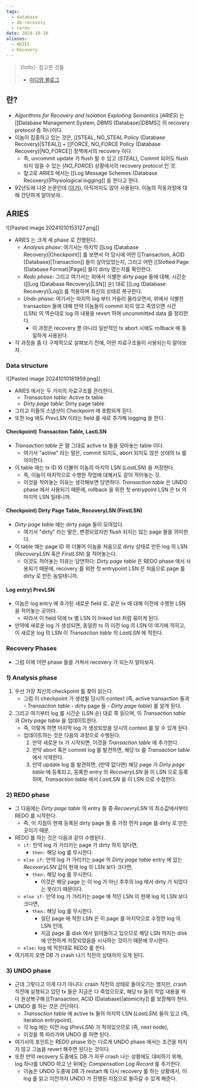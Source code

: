 ```yaml
---
tags:
  - database
  - db-recovery
  - terms
date: 2024-10-10
aliases:
  - ARIES
  - Recovery
---
```

> [!info]- 참고한 것들
> - [미디엄 블로그](https://medium.com/@vikas.singh_67409/algorithms-for-recovery-and-isolation-exploiting-semantics-aries-d904765fb9b8)

## 란?

- *Algorithms for Recovery and Isolation Exploiting Semantics* (*ARIES*) 는 [[Database Management System, DBMS (Database)|DBMS]] 의 recovery protocol 중 하나이다.
- 이놈이 집중하고 있는 것은, [[STEAL, NO_STEAL Policy (Database Recovery)|STEAL]] + [[FORCE, NO_FORCE Policy (Database Recovery)|NO_FORCE]] 정책에서의 recovery 이다.
	- 즉, uncommit update 가 flush 될 수 있고 (*STEAL*), Commit 되어도 flush 되지 않을 수 있는 (*NO_FORCE*) 상황에서의 recovery protocol 인 것.
	- 참고로 ARIES 에서는 [[Log Message Schemes (Database Recovery)|Physiological logging]] 을 한다고 한다.
- 92년도에 나온 논문인데 ([이거](https://cs.stanford.edu/people/chrismre/cs345/rl/aries.pdf)), 아직까지도 많이 사용된다. 이놈의 작동과정에 대해 간단하게 알아보자.

## ARIES

![[Pasted image 20241010153127.png]]

- ARIES 는 크게 세 phase 로 진행된다.
	- *Analysis phase*: 여기서는 마지막 [[Log (Database Recovery)|Checkpoint]] 를 보면서 이 당시에 어떤 [[Transaction, ACID (Database)|Transaction]] 들이 살아있었는지, 그리고 어떤 [[Slotted Page (Database Format)|Page]] 들이 dirty 였는지를 확인한다.
	- *Redo phase*: 그리고 여기서는 위에서 식별한 dirty page 들에 대해, 시간순 ([[Log (Database Recovery)|LSN]] 순) 대로 [[Log (Database Recovery)|Log]] 를 적용하며 최신의 상태로 복구한다.
	- *Undo phase*: 여기서는 마지막 log 부터 거슬러 올라오면서, 위에서 식별한 transaction 들에 대해 만약 이놈들이 commit 되지 않고 죽었으면 시간 (LSN) 의 역순대로 log 의 내용을 revert 하며 uncommitted data 를 정리한다.
		- 이 과정은 recovery 뿐 아니라 일반적인 tx abort 시에도 rollback 에 동일하게 사용된다.
- 각 과정을 좀 더 구체적으로 살펴보기 전에, 어떤 자료구조들이 사용되는지 알아보자.

### Data structure

![[Pasted image 20241010181959.png]]

- ARIES 에서는 두 가지의 자료구조를 관리한다.
	- *Transaction table*: Active tx table
	- *Dirty page table*: Dirty page table
- 그리고 이들의 스냅샷이 Checkpoint 에 포함되게 된다.
- 또한 log 에도 *PrevLSN* 이라는 field 를 새로 추가해 logging 을 한다.

#### Checkpoint) Transaction Table, LastLSN

- *Transaction table* 은 말 그대로 active tx 들을 모아놓는 table 이다.
	- 여기서 "active" 라는 말은, commit 되지도, abort 되지도 않은 상태의 tx 를 의미한다.
- 이 table 에는 tx ID 와 더불어 이놈의 마지막 LSN (*LastLSN*) 을 저장한다.
	- 즉, 이놈이 마지막으로 수행한 작업에 대해서도 같이 적어놓는 것.
	- 이것을 적어놓는 이유는 생각해보면 당연하다: *Transaction table* 은 UNDO phase 에서 사용되기 때문에, rollback 을 위한 첫 entrypoint LSN 은 tx 의 마지막 LSN 일테니까.

#### Checkpoint) Dirty Page Table, RecoveryLSN (FirstLSN)

- *Dirty page table* 에는 dirty page 들이 모여있다.
	- 여기서 "dirty" 라는 말은, 변경되었지만 flush 되지는 않는 page 들을 의미한다.
- 이 table 에는 page ID 와 더불어 이놈을 처음으로 dirty 상태로 만든 log 의 LSN (*RecoveryLSN* 혹은 *FirstLSN*) 을 적어놓는다.
	- 이것도 적어놓는 이유는 당연하다: *Dirty page table* 은 REDO phase 에서 사용되기 때문에, recovery 를 위한 첫 entrypoint LSN 은 처음으로 page 를 dirty 로 만든 놈일테니까.

#### Log entry) PrevLSN

- 이놈은 log entry 에 추가된 새로운 field 로, 같은 tx 에 대해 이전에 수행한 LSN 을 적어놓는 곳이다.
	- 따라서 이 field 덕에 tx 별 LSN 이 linked list 처럼 묶이게 된다.
- 만약에 새로운 log 가 생성되면, 동일한 tx 의 이전 log 의 LSN 이 여기에 적히고, 이 새로운 log 의 LSN 이 *Transaction table* 의 *LastLSN* 에 적힌다.

### Recovery Phases

- 그럼 이제 어떤 phase 들을 거쳐서 recovery 가 되는지 알아보자.

### 1) Analysis phase

1. 우선 가장 최신의 checkpoint 를 찾아 읽는다.
	- 그럼 이 checkpoint 가 생성될 당시의 context (즉, active transaction 들과 - *Transaction table* - dirty page 들 - *Dirty page table*) 를 알게 된다.
2. 그리고 여기부터 log 를 시간순 (LSN 순) 대로 쭉 읽으며, 이 *Transaction table* 과 *Dirty page table* 을 업데이트한다.
	- 즉, 이렇게 하면 마지막 log 가 생성되었을 당시의 context 를 알 수 있게 된다.
	- 업데이트하는 것은 다음의 과정으로 수행된다.
		1) 만약 새로운 tx 가 시작되면, 이것을 *Transaction table* 에 추가한다.
		2) 만약 abort 혹은 commit log 를 발견하면, 해당 tx 를 *Transaction table* 에서 삭제한다.
		3) 만약 update log 를 발견하면, (만약 없다면) 해당 page 가 *Dirty page table* 에 등록되고, 등록한 entry 의 *RecoveryLSN* 을 이 LSN 으로 등록하며, *Transaction table* 에서 *LastLSN* 을 이 LSN 으로 수정한다.

### 2) REDO phase

- 그 다음에는 *Dirty page table* 의 entry 들 중 *RecoevryLSN* 의 최소값에서부터 REDO 를 시작한다.
	- 즉, 이 지점이 현재 등록된 dirty page 들 중 가장 먼저 page 를 dirty 로 만든 곳이기 때문.
- REDO 를 하는 것은 다음과 같이 수행된다.
	- `if:` 만약 log 가 가리키는 page 가 dirty 하지 않다면,
		- `then:` 해당 log 를 무시한다.
	- `else if:` 만약 log 가 가리키는 page 의 *Dirty page table* entry 에 있는 *RecoveryLSN* 값이 현재 log 의 LSN 보다 크다면,
		- `then:` 해당 log 를 무시한다.
			- 이것은 해당 page 는 이 log 가 아닌 추후의 log 에서 dirty 가 되었다는 뜻이기 때문이다.
	- `else if:` 만약 log 가 가리키는 page 에 적인 LSN 이 현재 log 의 LSN 보다 크다면,
		- `then:` 해당 log 를 무시한다.
			- 일단 page 에 적힌 LSN 은 이 page 를 마지막으로 수정한 log 의 LSN 인데,
			- 지금 page 를 disk 에서 읽어들이고 있으므로 해당 LSN 까지는 disk 에 안전하게 저장되었음을 시사하는 것이기 때문에 무시한다.
	- `else:` log 에 적힌대로 REDO 를 한다.
- 여기까지 오면 DB 가 crash 나기 직전의 상태까지 오게 된다.

### 3) UNDO phase

- 근데 그렇다고 이게 다가 아니다: crash 직전의 상태로 돌아오기는 했지만, crash 직전에 실행되고 있던 tx 들은 지금은 다 죽었으므로, 해당 tx 들의 작업 내용을 싹 다 원상복구해 [[Transaction, ACID (Database)|atomicity]] 를 보장해야 한다.
- UNDO 를 하는 것은 간단하다.
	- *Transaction table* 에 active tx 들의 마지막 LSN (*LastLSN*) 들이 있고 (즉, iteration entrypoint),
	- 각 log 에는 이전 log (*PrevLSN*) 가 적혀있으므로 (즉, next node),
	- 이것을 쭉 따라가며 UNDO 를 하면 된다.
- 여기서의 포인트는 REDO phase 와는 다르게 UNDO phase 에서는 조건을 따지지 않고 그놈을 revert 해주면 된다는 것이다.
- 또한 만약 recovery 도중에도 DB 가 자꾸 crash 나는 상황에도 대비하기 위해, log 하나를 UNDO 하고 난 뒤에는 *Compensation Log Record* 를 추가한다.
	- 이놈은 UNDO 도중에 DB 가 restart 해 다시 recovery 를 하는 상황에서, 이 log 를 읽고 이전까지 UNDO 가 진행된 지점으로 돌아갈 수 있게 해준다.